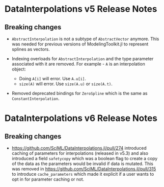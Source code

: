 # DataInterpolations v5 Release Notes

## Breaking changes

  - `AbstractInterpolation` is not a subtype of `AbstractVector` anymore. This was needed for previous versions of ModelingToolkit.jl to represent splines as vectors.

  - Indexing overloads for `AbstractInterpolation` and the type parameter associated with it are removed. For example - `A` is an interpolation object:
    
      + Doing `A[i]` will error. Use `A.u[i]`.
      + `size(A)` will error. Use `size(A.u)` or `size(A.t)`.
  - Removed deprecated bindings for `ZeroSpline` which is the same as `ConstantInterpolation`.

# DataInterpolations v6 Release Notes

## Breaking changes

  - https://github.com/SciML/DataInterpolations.jl/pull/274 introduced caching of parameters for interpolations (released in v5.3) and also introduced a field `safetycopy` which was a boolean flag to create a copy of the data as the parameters would be invalid if data is mutated. This was removed in https://github.com/SciML/DataInterpolations.jl/pull/315 to introduce `cache_parameters` which made it explicit if a user wants to opt in for parameter caching or not.
